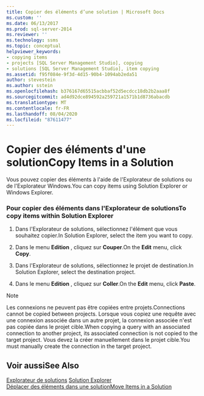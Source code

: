 ```yaml
---
title: Copier des éléments d’une solution | Microsoft Docs
ms.custom: ''
ms.date: 06/13/2017
ms.prod: sql-server-2014
ms.reviewer: ''
ms.technology: ssms
ms.topic: conceptual
helpviewer_keywords:
- copying items
- projects [SQL Server Management Studio], copying
- solutions [SQL Server Management Studio], item copying
ms.assetid: f95f084e-9f3d-4d15-90b4-1094ab2eda51
author: stevestein
ms.author: sstein
ms.openlocfilehash: b376167d65515acbbaf52d5ecdcc18db2b2aaa8f
ms.sourcegitcommit: ad4d92dce894592a259721a1571b1d8736abacdb
ms.translationtype: MT
ms.contentlocale: fr-FR
ms.lasthandoff: 08/04/2020
ms.locfileid: "87611477"
---
```

# <a name="copy-items-in-a-solution"></a><span data-ttu-id="02119-102">Copier des éléments d'une solution</span><span class="sxs-lookup"><span data-stu-id="02119-102">Copy Items in a Solution</span></span>
  <span data-ttu-id="02119-103">Vous pouvez copier des éléments à l'aide de l'Explorateur de solutions ou de l'Explorateur Windows.</span><span class="sxs-lookup"><span data-stu-id="02119-103">You can copy items using Solution Explorer or Windows Explorer.</span></span>  
  
### <a name="to-copy-items-within-solution-explorer"></a><span data-ttu-id="02119-104">Pour copier des éléments dans l'Explorateur de solutions</span><span class="sxs-lookup"><span data-stu-id="02119-104">To copy items within Solution Explorer</span></span>  
  
1.  <span data-ttu-id="02119-105">Dans l'Explorateur de solutions, sélectionnez l'élément que vous souhaitez copier.</span><span class="sxs-lookup"><span data-stu-id="02119-105">In Solution Explorer, select the item you want to copy.</span></span>  
  
2.  <span data-ttu-id="02119-106">Dans le menu **Edition** , cliquez sur **Couper**.</span><span class="sxs-lookup"><span data-stu-id="02119-106">On the **Edit** menu, click **Copy**.</span></span>  
  
3.  <span data-ttu-id="02119-107">Dans l'Explorateur de solutions, sélectionnez le projet de destination.</span><span class="sxs-lookup"><span data-stu-id="02119-107">In Solution Explorer, select the destination project.</span></span>  
  
4.  <span data-ttu-id="02119-108">Dans le menu **Edition** , cliquez sur **Coller**.</span><span class="sxs-lookup"><span data-stu-id="02119-108">On the **Edit** menu, click **Paste**.</span></span>  
  
> [!NOTE]  
>  <span data-ttu-id="02119-109">Les connexions ne peuvent pas être copiées entre projets.</span><span class="sxs-lookup"><span data-stu-id="02119-109">Connections cannot be copied between projects.</span></span> <span data-ttu-id="02119-110">Lorsque vous copiez une requête avec une connexion associée dans un autre projet, la connexion associée n'est pas copiée dans le projet cible.</span><span class="sxs-lookup"><span data-stu-id="02119-110">When copying a query with an associated connection to another project, its associated connection is not copied to the target project.</span></span> <span data-ttu-id="02119-111">Vous devez la créer manuellement dans le projet cible.</span><span class="sxs-lookup"><span data-stu-id="02119-111">You must manually create the connection in the target project.</span></span>  
  
## <a name="see-also"></a><span data-ttu-id="02119-112">Voir aussi</span><span class="sxs-lookup"><span data-stu-id="02119-112">See Also</span></span>  
 <span data-ttu-id="02119-113">[Explorateur de solutions](solution-explorer.md) </span><span class="sxs-lookup"><span data-stu-id="02119-113">[Solution Explorer](solution-explorer.md) </span></span>  
 [<span data-ttu-id="02119-114">Déplacer des éléments dans une solution</span><span class="sxs-lookup"><span data-stu-id="02119-114">Move Items in a Solution</span></span>](move-items-in-a-solution.md)  
  
  
